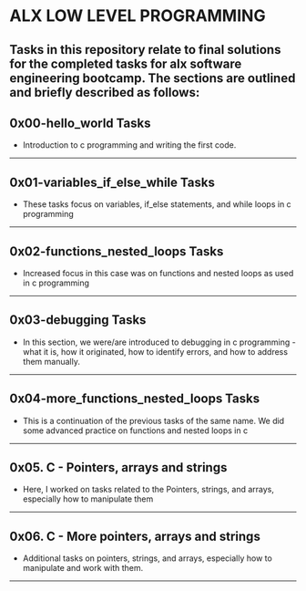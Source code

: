 # ALX LOW LEVEL PROGRAMMING

Tasks in this repository relate to final solutions for the completed tasks for alx software engineering bootcamp. The sections are outlined and briefly described as follows:
--------------------------------------------------------
## 0x00-hello_world Tasks
+ Introduction to c programming and writing the first code.
-----------------------------------------------------
## 0x01-variables_if_else_while Tasks
+ These tasks focus on variables, if_else statements, and while loops in c programming
------------------------------------------------------
## 0x02-functions_nested_loops Tasks
+ Increased focus in this case was on functions and nested loops as used in c programming
----------------------------------------------------------
## 0x03-debugging Tasks
+ In this section, we were/are introduced to debugging in c programming - what it is, how it originated, how to identify errors, and how to address them manually.
---------------------------------------------------------
## 0x04-more_functions_nested_loops Tasks
+ This is a continuation of the previous tasks of the same name. We did some advanced practice on functions and nested loops in c
---------------------------------------------------------
## 0x05. C - Pointers, arrays and strings
+ Here, I worked on tasks related to the Pointers, strings, and arrays, especially how to manipulate them
---------------------------------------------------------
## 0x06. C - More pointers, arrays and strings
+ Additional tasks on pointers, strings, and arrays, especially how to manipulate and work with them.
-------------------------------------------------
